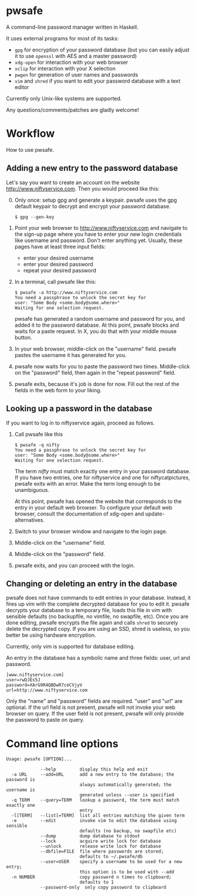 pwsafe
======

A command-line password manager written in Haskell.

It uses external programs for most of its tasks:

 * `gpg` for encryption of your password database (but you can easily adjust it
   to use `openssl` with AES and a master password)
 * `xdg-open` for interaction with your web browser
 * `xclip` for interaction with your X selection
 * `pwgen` for generation of user names and passwords
 * `vim` and `shred` if you want to edit your password database with a text editor

Currently only Unix-like systems are supported.

Any questions/comments/patches are gladly welcome!


Workflow
========

How to use pwsafe.


Adding a new entry to the password database
-------------------------------------------

Let's say you want to create an account on the website
http://www.niftyservice.com. Then you would proceed like this:

 0. Only once: setup gpg and generate a keypair.  pwsafe uses the gpg default
    keypair to decrypt and encrypt your password database.

        $ gpg --gen-key

 1. Point your web browser to http://www.niftyservice.com and navigate to the sign-up
    page where you have to enter your new login credentials like username and
    password. Don't enter anything yet.
    Usually, these pages have at least three input fields:
     * enter your desired username
     * enter your desired password
     * repeat your desired password
 2. In a terminal, call pwsafe like this:

        $ pwsafe -a http://www.niftyservice.com
        You need a passphrase to unlock the secret key for
        user: "Some Body <some.body@some.where>"
        Waiting for one selection request.

    pwsafe has generated a random username and password for you, and added it
    to the password database. At this point, pwsafe blocks and waits for a
    paste request. In X, you do that with your middle mouse button.

 3. In your web browser, middle-click on the "username" field. pwsafe pastes the
    username it has generated for you.

 4. pwsafe now waits for you to paste the password two times. Middle-click on
    the "password" field, then again in the "repeat password" field.

 5. pwsafe exits, because it's job is done for now. Fill out the rest of the
    fields in the web form to your liking.


Looking up a password in the database
-------------------------------------

If you want to log in to niftyservice again, proceed as follows.

 1. Call pwsafe like this

        $ pwsafe -q nifty
        You need a passphrase to unlock the secret key for
        user: "Some Body <some.body@some.where>"
        Waiting for one selection request.

    The term *nifty* must match exactly one entry in your password database. If
    you have two entries, one for niftyservice and one for niftycatpictures,
    pwsafe exits with an error. Make the term long enough to be unambiguous.

    At this point, pwsafe has opened the website that corresponds to the entry
    in your default web browser. To configure your default web browser, consult
    the documentation of xdg-open and update-alternatives.

 2. Switch to your browser window and navigate to the login page.

 3. Middle-click on the "username" field.

 4. Middle-click on the "password" field.

 5. pwsafe exits, and you can proceed with the login.


Changing or deleting an entry in the database
---------------------------------------------

pwsafe does not have commands to edit entries in your database. Instead, it
fires up vim with the complete decrypted database for you to edit it. pwsafe
decrypts your database to a temporary file, loads this file in vim with
sensible defaults (no backupfile, no vimfile, no swapfile, etc). Once you are
done editing, pwsafe encrypts the file again and calls `shred` to securely
delete the decrypted copy. If you are using an SSD, shred is useless, so you
better be using hardware encryption.

Currently, only vim is supported for database editing.

An entry in the database has a symbolic name and three fields: user, url and
password.

    [www.niftyservice.com]
    user=rwDJEs5J
    password=XArG9R4QBDwR7ceCVjyV
    url=http://www.niftyservice.com

Only the "name" and "password" fields are required. "user" and "url" are
optional.  If the url field is not present, pwsafe will not invoke your web
browser on query.  If the user field is not present, pwsafe will only provide
the password to paste on query.


Command line options
====================

    Usage: pwsafe [OPTION]...

                 --help         display this help and exit
      -a URL     --add=URL      add a new entry to the database; the password is
                                always automatically generated; the username is
                                generated unless --user is specified
      -q TERM    --query=TERM   lookup a password, the term must match exactly one
                                entry
      -l[TERM]   --list[=TERM]  list all entries matching the given term
      -e         --edit         invoke vim to edit the database using sensible
                                defaults (no backup, no swapfile etc)
                 --dump         dump database to stdout
                 --lock         acquire write lock for database
                 --unlock       release write lock for database
                 --dbfile=FILE  file where passwords are stored;
                                defaults to ~/.pwsafe/db
                 --user=USER    specify a username to be used for a new entry;
                                this option is to be used with --add
      -n NUMBER                 copy password n times to clipboard;
                                defaults to 1
                 --password-only  only copy password to clipboard
